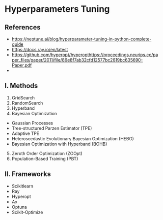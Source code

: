 # Hyperparameters Tuning
## References
- https://neptune.ai/blog/hyperparameter-tuning-in-python-complete-guide
- https://docs.ray.io/en/latest
- https://github.com/hyperopt/hyperopthttps://proceedings.neurips.cc/paper_files/paper/2011/file/86e8f7ab32cfd12577bc2619bc635690-Paper.pdf
- 

## I. Methods
1. GridSearch
2. RandomSearch
3. Hyperband
4. Bayesian Optimization
  - Gaussian Processes
  - Tree-structured Parzen Estimator (TPE)
  - Adaptive TPE
  - Heteroscedastic Evolutionary Bayesian Optimization (HEBO)
  - Bayesian Optimization with Hyperband (BOHB)
5. Zeroth Order Optimization (ZOOpt)
6. Population-Based Training (PBT)

## II. Frameworks
- Scikitlearn
- Ray
- Hyperopt
- Ax
- Optuna
- Scikit-Optimize
